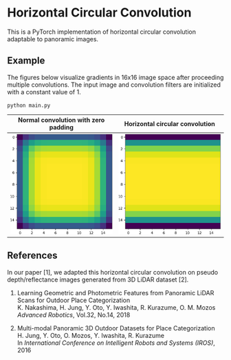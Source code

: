 # Horizontal Circular Convolution

This is a PyTorch implementation of horizontal circular convolution adaptable to panoramic images.

## Example

The figures below visualize gradients in 16x16 image space after proceeding multiple convolutions. The input image and convolution filters are initialized with a constant value of 1.

```
python main.py
```

| Normal convolution with zero padding | Horizontal circular convolution |
| :----------------------------------: | :-----------------------------: |
|         ![](./docs/conv.png)         |      ![](./docs/cconv.png)      |

## References

In our paper [1], we adapted this horizontal circular convolution on pseudo depth/reflectance images generated from 3D LiDAR dataset [2].

1. Learning Geometric and Photometric Features from Panoramic LiDAR Scans for Outdoor Place Categorization<br>
K. Nakashima, H. Jung, Y. Oto, Y. Iwashita, R. Kurazume, O. M. Mozos<br>
*Advanced Robotics*, Vol.32, No.14, 2018

2. Multi-modal Panoramic 3D Outdoor Datasets for Place Categorization<br>
H. Jung, Y. Oto, O. Mozos, Y. Iwashita, R. Kurazume<br>
In *International Conference on Intelligent Robots and Systems (IROS)*, 2016
